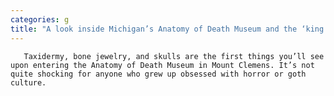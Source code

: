```yaml
---
categories: g
title: "A look inside Michigan’s Anatomy of Death Museum and the ‘king of weird’ who runs it"
---
```


      
      

      
       Taxidermy, bone jewelry, and skulls are the first things you’ll see upon entering the Anatomy of Death Museum in Mount Clemens. It’s not quite shocking for anyone who grew up obsessed with horror or goth culture.
    